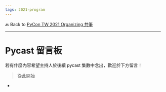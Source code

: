 ```yaml
---
tags: 2021-program
---
```


🔙 Back to [PyCon TW 2021 Organizing 共筆](/Wb9vQrfJQk-5tPoPR23hwA)

---

# Pycast 留言板


若有什麼內容希望主持人於後續 pycast 集數中念出，歡迎於下方留言！


> 從此開始

- 